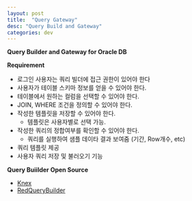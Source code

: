 ```yaml
---
layout: post
title:  "Query Gateway"
desc: "Query Build and Gateway"
categories: dev
---
```


**Query Builder and Gateway for Oracle DB**

**Requirement**

- 로그인 사용자는 쿼리 빌더에 접근 권한이 있어야 한다
- 사용자가 테이블 스키마 정보를 얻을 수 있어야 한다. 
- 테이블에서 원하는 컬럼을 선택할 수 있어야 한다. 
- JOIN, WHERE 조건을 정의할 수 있어야 한다. 
- 작성한 템플릿을 저장할 수 있어야 한다. 
  - 템플릿은 사용자별로 선택 가능.
- 작성한 쿼리의 정합여부를 확인할 수 있어야 한다. 
  - 쿼리를 실행하여 샘플 데이타 결과 보여줌 (기간, Row개수, etc)
- 쿼리 템플릿 제공 
- 사용자 쿼리 저장 및 불러오기 기능

**Query Buiilder Open Source** 

- [Knex](http://knexjs.org/)
- [RedQueryBuilder](http://redquerybuilder.appspot.com/)

